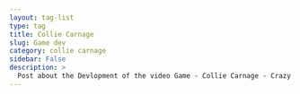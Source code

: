 ```yaml
---
layout: tag-list
type: tag
title: Collie Carnage
slug: Game dev
category: collie carnage
sidebar: False
description: >
  Post about the Devlopment of the video Game - Collie Carnage - Crazy Border Collie Adventures
---
```


